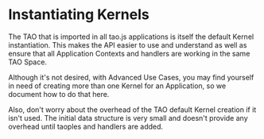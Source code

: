 # Instantiating Kernels

The TAO that is imported in all tao.js applications is itself the default
Kernel instantiation.  This makes the API easier to use and understand as
well as ensure that all Application Contexts and handlers are working in the
same TAO Space.

Although it's not desired, with Advanced Use Cases, you may find yourself in
need of creating more than one Kernel for an Application, so we document how
to do that here.

Also, don't worry about the overhead of the TAO default Kernel creation if it
isn't used.  The initial data structure is very small and doesn't provide any
overhead until taoples and handlers are added.
